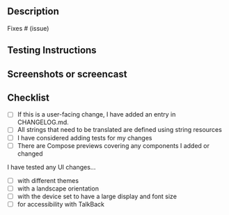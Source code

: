 ## Description

<!-- Please include a summary of what the PR is changing and why those changes are needed. -->

Fixes # (issue) <!-- if applicable -->

## Testing Instructions
<!-- Please include step by step instructions on how to test this PR. -->
<!-- 1. Tap on the Filters tab -->
<!-- 2. Tap on a filter -->
<!-- 3. etc. -->

## Screenshots or screencast <!-- if applicable -->

## Checklist

- [ ] If this is a user-facing change, I have added an entry in CHANGELOG.md.
- [ ] All strings that need to be translated are defined using string resources
- [ ] I have considered adding tests for my changes
- [ ] There are Compose previews covering any components I added or changed

I have tested any UI changes...
- [ ] with different themes
- [ ] with a landscape orientation
- [ ] with the device set to have a large display and font size
- [ ] for accessibility with TalkBack
